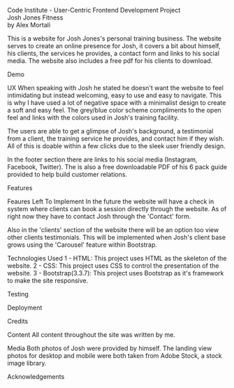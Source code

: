 Code Institute - User-Centric Frontend Development Project  
Josh Jones Fitness  
by Alex Mortali  

This is a website for Josh Jones's personal training business. 
The website serves to create an online presence for Josh, it covers a bit about himself, his clients, the services he provides, 
a contact form and links to his social media.
The website also includes a free pdf for his clients to download.

Demo

UX
When speaking with Josh he stated he doesn't want the website to feel intimidating but instead welcoming, easy to use and 
easy to navigate. This is why I have used a lot of negative space with a minimalist design to create a soft and easy feel. 
The grey/blue color scheme compliments to the open feel and links with the colors used in Josh's training facility.

The users are able to get a glimpse of Josh's background, a testimonial from a client, the training service he provides, 
and contact him if they wish. All of this is doable within a few clicks due to the sleek user friendly design.

In the footer section there are links to his social media (Instagram, Facebook, Twitter). The is also a free downloadable PDF 
of his 6 pack guide provided to help build customer relations. 

Features

Feaures Left To Implement
In the future the website will have a check in system where clients can book a session directly through the website. 
As of right now they have to contact Josh through the 'Contact' form.

Also in the 'clients' section of the website there will be an option too view other clients testimonials. This will be 
implemented when Josh's client base grows using the 'Carousel' feature within Bootstrap.

Technologies Used
1 - HTML: This project uses HTML as the skeleton of the website.
2 - CSS: This project uses CSS to control the presentation of the website.
3 - Bootstrap(3.3.7): This project uses Bootstrap as it's framework to make the site responsive.

Testing

Deployment

Credits

Content
All content throughout the site was written by me.

Media
Both photos of Josh were provided by himself. The landing view photos for desktop and mobile were both taken from Adobe Stock,
a stock image library.

Acknowledgements
